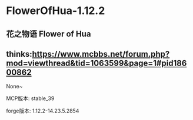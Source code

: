 # FlowerOfHua-1.12.2
花之物语
Flower of Hua
----------------------------
thinks:https://www.mcbbs.net/forum.php?mod=viewthread&tid=1063599&page=1#pid18600862
----------------------------
None~

MCP版本: stable_39

forge版本: 1.12.2-14.23.5.2854
